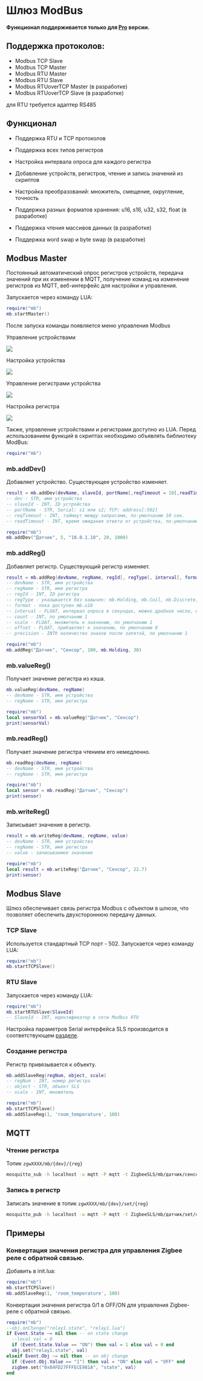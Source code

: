 # Шлюз ModBus

**Функционал поддерживается только для [Pro](/sls_pro.md) версии.**

## Поддержка протоколов:

- Modbus TCP Slave
- Modbus TCP Master
- Modbus RTU Master
- Modbus RTU Slave
- Modbus RTUoverTCP Master (в разработке)
- Modbus RTUoverTCP Slave (в разработке)

для RTU требуется адаптер RS485

## Функционал

- Поддержка RTU и TCP протоколов
- Поддержка всех типов регистров
- Настройка интервала опроса для каждого регистра
- Добавление устройств, регистров, чтение и запись значений из скриптов
- Настройка преобразований: множитель, смещение, округление, точность


- Поддержка разных форматов хранения: u16, s16, u32, s32, float  (в разработке)
- Поддержка чтения массивов данных (в разработке)
- Поддержка word swap и byte swap (в разработке)

## Modbus Master

Постоянный автоматический опрос регистров устройств, передача значений при их изменении в MQTT, получение команд на изменение регистров из MQTT, веб-интерфейс для настройки и управления.

Запускается через команду LUA:

```lua
require("mb")
mb.startMaster()
```

После запуска команды появляется меню управления Modbus

Управление устройствами

![](/img/modbusSet.jpg)

Настройка устройства

![](/img/modbusSetDev.jpg)

Управление регистрами устройства

![](/img/modbusSetDevReg.jpg)

Настройка регистра

![](/img/modbusSetDevRegSet.jpg)

Также, управление устройствами и регистрами доступно из LUA. Перед использованием функций в скриптах необходимо объявлять библиотеку ModBus:

```lua
require("mb")
```

### mb.addDev()

Добавляет устройство. Существующее устройство изменяет. <!-- возвращает -->

```lua
result = mb.addDev(devName, slaveId, portName[,reqTimeout = 10[,readTimeout = 500]])
-- dev - STR, имя устройства
-- slaveId - INT, ID устройства 
-- portName - STR, Serial: s1 или s2; TCP: address[:502]
-- reqTimeout - INT, таймаут между запросами, по-умолчанию 10 сек.
-- readTimeout - INT, время ожидания ответа от устройства, по-умолчанию 500 мс.
```

```lua
require("mb")
mb.addDev("Датчик", 5, "10.0.1.10", 20, 1000)
```

### mb.addReg()

Добавляет регистр. Существующий регистр изменяет. <!-- возвращает -->

```lua
result = mb.addReg(devName, regName, regId[, regType[, interval[, format = 0[, count = 1[, scale[, offset[, precision]]]]]]])
-- devName - STR, имя устройства
-- regName - STR, имя регистра
-- regId - INT, ID регистра
-- regType - указывается без кавычек: mb.Holding, mb.Coil, mb.Discrete, mb.Input
-- format - пока доступен mb.u16
-- interval - FLOAT, интервал опроса в секундах, можно дробное число, например 0.5, по умолчанию 60
-- count - INT, по умолчанию 1
-- scale - FLOAT, множитель к значению, по умолчанию 1
-- offset - FLOAT, прибавляет к значению, по умолчанию 0
-- precision - INTб количество знаков после запятой, по умолчанию 1
```

```lua
require("mb")
mb.addReg("Датчик", "Сенсор", 100, mb.Holding, 30)
```

### mb.valueReg()

Получает значение регистра из кэша.

```lua
mb.valueReg(devName, regName)
-- devName - STR, имя устройства
-- regName - STR, имя регистра
```

```lua
require("mb")
local sensorVal = mb.valueReg("Датчик", "Сенсор")
print(sensorVal)
```

### mb.readReg()

Получает значение регистра чтением его немедленно.

```lua
mb.readReg(devName, regName)
-- devName - STR, имя устройства
-- regName - STR, имя регистра
```

```lua
require("mb")
local sensor = mb.readReg("Датчик", "Сенсор")
print(sensor)
```

###  mb.writeReg()

Записывает значение в регистр.

```lua
result = mb.writeReg(devName, regName, value)
-- devName - STR, имя устройства
-- regName - STR, имя регистра
-- value - записываемое значение
```

```lua
require("mb")
local result = mb.writeReg("Датчик", "Сенсор", 22.7)
print(sensor)
```

## Modbus Slave

Шлюз обеспечивает связь регистра Modbus с объектом в шлюзе, что позволяет обеспечить двухстороннюю передачу данных.

### TCP Slave

Используется стандартный TCP порт - 502. Запускается через команду LUA:

```lua
require("mb")
mb.startTCPSlave()
```

### RTU Slave

Запускается через команду LUA:

```lua
require("mb")
mb.startRTUSlave(SlaveId)
-- SlaveId - INT, идентификатор в сети Modbus RTU
```

Настройка параметров Serial интерфейса SLS производится в соответствующем [разделе](/bridge.md).

### Создание регистра

Регистр привязывается к объекту.

```lua
mb.addSlaveReg(regNum, object, scale)
-- regNum - INT, номер регистра
-- object - STR, объект SLS
-- scale - INT, множитель 
```

```lua
require("mb")
mb.startTCPSlave()
mb.addSlaveReg(1, 'room_temperature', 100)
```

## MQTT

### Чтение регистра

Топик `zgwXXXX/mb/{dev}/{reg}`

```bash
mosquitto_sub -h localhost -u mqtt -P mqtt -t ZigbeeSLS/mb/датчик/сенсор
```

### Запись в регистр

Записать значение в топик `zgwXXXX/mb/{dev}/set/{reg}` 

```bash
mosquitto_pub -h localhost -u mqtt -P mqtt -t ZigbeeSLS/mb/датчик/set/сенсор -m 123
```

## Примеры

### Конвертация значения регистра для управления Zigbee реле с обратной связью.

Добавить в init.lua:

```lua
require("mb")
mb.startTCPSlave()
mb.addSlaveReg(1, 'room_temperature', 100)
```

Конвертация значения регистра 0/1 в OFF/ON для управления Zigbee-реле с обратной связью.

```lua
require("mb")
--obj.onChange("relay1.state", "relay1.lua")
if Event.State ~= nil then -- on state change
  --local val = 0
  if (Event.State.Value == "ON") then val = 1 else val = 0 end
  obj.set("relay1.state", val)
elseif Event.Obj ~= nil then -- on obj change
  if (Event.Obj.Value == "1") then val = "ON" else val = "OFF" end
  zigbee.set("0x84FD27FFFECE981A", "state", val)
end
```
